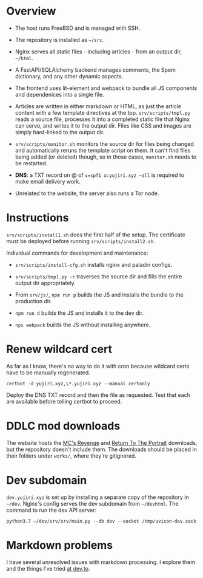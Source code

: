 # Overview

* The host runs FreeBSD and is managed with SSH.

* The repository is installed as `~/src`.

* Nginx serves all static files - including articles - from an output dir, `~/html`.

* A FastAPI/SQLAlchemy backend manages comments, the Spem dictionary, and any other dynamic aspects.

* The frontend uses lit-element and webpack to bundle all JS components and dependenices into a single file.

* Articles are written in either markdown or HTML, as just the article content with a few template directives at the top. `srv/scripts/tmpl.py` reads a source file, processes it into a completed static file that Nginx can serve, and writes it to the output dir. Files like CSS and images are simply hard-linked to the output dir.

* `srv/scripts/monitor.sh` monitors the source dir for files being changed and automatically reruns the template script on them. It can't find files being added (or deleted) though, so in those cases, `monitor.sh` needs to be restarted.

* **DNS**: a TXT record on @ of `v=spf1 a:yujiri.xyz ~all` is required to make email delivery work.

* Unrelated to the website, the server also runs a Tor node.

# Instructions

`srv/scripts/install1.sh` does the first half of the setup. The certificate must be deployed before running `srv/scripts/install2.sh`.

Individual commands for development and maintenance:

* `srv/scripts/install-cfg.sh` installs nginx and paladin configs.

* `srv/scripts/tmpl.py -r` traverses the source dir and fills the entire output dir appropriately.

* From `srv/js/`, `npm run p` builds the JS and installs the bundle to the production dir.

* `npm run d` builds the JS and installs it to the dev dir.

* `npx webpack` builds the JS without installing anywhere.

# Renew wildcard cert

As far as I know, there's no way to do it with cron because wildcard certs have to be manually regenerated.

`certbot -d yujiri.xyz,\*.yujiri.xyz --manual certonly`

Deploy the DNS TXT record and then the file as requested. Test that each are available before telling certbot to proceed.

# DDLC mod downloads

The website hosts the [MC's Revenge](https://yujiri.xyz/works/mc_revenge/) and [Return To The Portrait](https://yujiri.xyz/works/return_to_the_portrait/) downloads, but the repository doesn't include them. The downloads should be placed in their folders under `works/`, where they're gitignored.

# Dev subdomain

`dev.yujiri.xyz` is set up by installing a separate copy of the repository in `~/dev`. Nginx's config serves the dev subdomain from `~/devhtml`. The command to run the dev API server:

`python3.7 ~/dev/srv/srv/main.py --db dev --socket /tmp/uvicon-dev.sock`

# Markdown problems

I have several unresolved issues with markdown processing. I explore them and the things I've tried [at dev.to](https://dev.to/yujiri8/the-quest-for-a-better-markdown-processor-31og).
